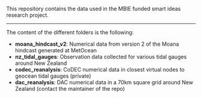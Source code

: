 This repository contains the data used in the MBIE funded smart ideas research project.

---------------------------------------------------

The content of the different folders is the following:
- **moana_hindcast_v2**: Numerical data from version 2 of the Moana hindcast generated at MetOcean
- **nz_tidal_gauges**:   Observation data collected for various tidal gauges around New Zealand
- **codec_reanalysis**: CoDEC numerical data in closest virtual nodes to geocean tidal gauges (private)
- **dac_reanalysis**: DAC numerical data in a 70km square grid around New Zealand (contact the maintainer of the repo)

